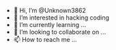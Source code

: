 - 👋 Hi, I’m @Unknown3862
- 👀 I’m interested in hacking coding
- 🌱 I’m currently learning ...
- 💞️ I’m looking to collaborate on ...
- 📫 How to reach me ...

<!---
Unknown3862/Unknown3862 is a ✨ special ✨ repository because its `README.md` (this file) appears on your GitHub profile.
You can click the Preview link to take a look at your changes.
--->
